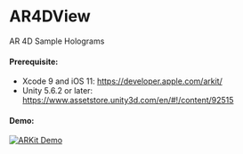 # AR4DView
AR 4D Sample Holograms

#### Prerequisite:
* Xcode 9 and iOS 11: https://developer.apple.com/arkit/
* Unity 5.6.2 or later: https://www.assetstore.unity3d.com/en/#!/content/92515

#### Demo:
[![ARKit Demo](http://img.youtube.com/vi/ifoFOaezM4o/maxresdefault.jpg)](http://www.youtube.com/watch?v=ifoFOaezM4o)
